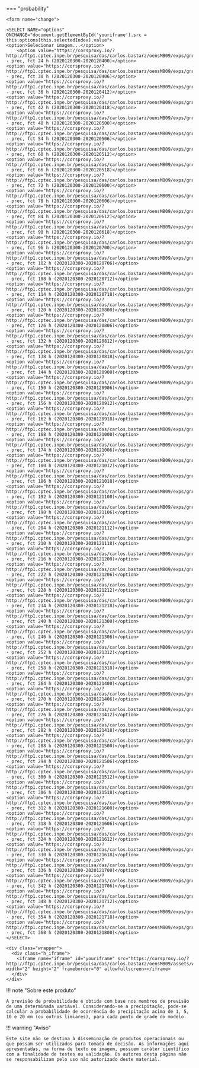 

=== "probability"

    <form name="change">
    
    <SELECT NAME="options" ONCHANGE="document.getElementById('youriframe').src = this.options[this.selectedIndex].value">
    <option>Selecionar imagem...</option>
        <option value="https://corsproxy.io/?http://ftp1.cptec.inpe.br/pesquisa/das/carlos.bastarz/oensMB09/exps/gnu_singularity_m128p_p64p/prod/probability/2020120300/prec20201203002020120400.png">probability - prec, fct 24 h (2020120300-2020120400)</option>
    <option value="https://corsproxy.io/?http://ftp1.cptec.inpe.br/pesquisa/das/carlos.bastarz/oensMB09/exps/gnu_singularity_m128p_p64p/prod/probability/2020120300/prec20201203002020120406.png">probability - prec, fct 30 h (2020120300-2020120406)</option>
    <option value="https://corsproxy.io/?http://ftp1.cptec.inpe.br/pesquisa/das/carlos.bastarz/oensMB09/exps/gnu_singularity_m128p_p64p/prod/probability/2020120300/prec20201203002020120412.png">probability - prec, fct 36 h (2020120300-2020120412)</option>
    <option value="https://corsproxy.io/?http://ftp1.cptec.inpe.br/pesquisa/das/carlos.bastarz/oensMB09/exps/gnu_singularity_m128p_p64p/prod/probability/2020120300/prec20201203002020120418.png">probability - prec, fct 42 h (2020120300-2020120418)</option>
    <option value="https://corsproxy.io/?http://ftp1.cptec.inpe.br/pesquisa/das/carlos.bastarz/oensMB09/exps/gnu_singularity_m128p_p64p/prod/probability/2020120300/prec20201203002020120500.png">probability - prec, fct 48 h (2020120300-2020120500)</option>
    <option value="https://corsproxy.io/?http://ftp1.cptec.inpe.br/pesquisa/das/carlos.bastarz/oensMB09/exps/gnu_singularity_m128p_p64p/prod/probability/2020120300/prec20201203002020120506.png">probability - prec, fct 54 h (2020120300-2020120506)</option>
    <option value="https://corsproxy.io/?http://ftp1.cptec.inpe.br/pesquisa/das/carlos.bastarz/oensMB09/exps/gnu_singularity_m128p_p64p/prod/probability/2020120300/prec20201203002020120512.png">probability - prec, fct 60 h (2020120300-2020120512)</option>
    <option value="https://corsproxy.io/?http://ftp1.cptec.inpe.br/pesquisa/das/carlos.bastarz/oensMB09/exps/gnu_singularity_m128p_p64p/prod/probability/2020120300/prec20201203002020120518.png">probability - prec, fct 66 h (2020120300-2020120518)</option>
    <option value="https://corsproxy.io/?http://ftp1.cptec.inpe.br/pesquisa/das/carlos.bastarz/oensMB09/exps/gnu_singularity_m128p_p64p/prod/probability/2020120300/prec20201203002020120600.png">probability - prec, fct 72 h (2020120300-2020120600)</option>
    <option value="https://corsproxy.io/?http://ftp1.cptec.inpe.br/pesquisa/das/carlos.bastarz/oensMB09/exps/gnu_singularity_m128p_p64p/prod/probability/2020120300/prec20201203002020120606.png">probability - prec, fct 78 h (2020120300-2020120606)</option>
    <option value="https://corsproxy.io/?http://ftp1.cptec.inpe.br/pesquisa/das/carlos.bastarz/oensMB09/exps/gnu_singularity_m128p_p64p/prod/probability/2020120300/prec20201203002020120612.png">probability - prec, fct 84 h (2020120300-2020120612)</option>
    <option value="https://corsproxy.io/?http://ftp1.cptec.inpe.br/pesquisa/das/carlos.bastarz/oensMB09/exps/gnu_singularity_m128p_p64p/prod/probability/2020120300/prec20201203002020120618.png">probability - prec, fct 90 h (2020120300-2020120618)</option>
    <option value="https://corsproxy.io/?http://ftp1.cptec.inpe.br/pesquisa/das/carlos.bastarz/oensMB09/exps/gnu_singularity_m128p_p64p/prod/probability/2020120300/prec20201203002020120700.png">probability - prec, fct 96 h (2020120300-2020120700)</option>
    <option value="https://corsproxy.io/?http://ftp1.cptec.inpe.br/pesquisa/das/carlos.bastarz/oensMB09/exps/gnu_singularity_m128p_p64p/prod/probability/2020120300/prec20201203002020120706.png">probability - prec, fct 102 h (2020120300-2020120706)</option>
    <option value="https://corsproxy.io/?http://ftp1.cptec.inpe.br/pesquisa/das/carlos.bastarz/oensMB09/exps/gnu_singularity_m128p_p64p/prod/probability/2020120300/prec20201203002020120712.png">probability - prec, fct 108 h (2020120300-2020120712)</option>
    <option value="https://corsproxy.io/?http://ftp1.cptec.inpe.br/pesquisa/das/carlos.bastarz/oensMB09/exps/gnu_singularity_m128p_p64p/prod/probability/2020120300/prec20201203002020120718.png">probability - prec, fct 114 h (2020120300-2020120718)</option>
    <option value="https://corsproxy.io/?http://ftp1.cptec.inpe.br/pesquisa/das/carlos.bastarz/oensMB09/exps/gnu_singularity_m128p_p64p/prod/probability/2020120300/prec20201203002020120800.png">probability - prec, fct 120 h (2020120300-2020120800)</option>
    <option value="https://corsproxy.io/?http://ftp1.cptec.inpe.br/pesquisa/das/carlos.bastarz/oensMB09/exps/gnu_singularity_m128p_p64p/prod/probability/2020120300/prec20201203002020120806.png">probability - prec, fct 126 h (2020120300-2020120806)</option>
    <option value="https://corsproxy.io/?http://ftp1.cptec.inpe.br/pesquisa/das/carlos.bastarz/oensMB09/exps/gnu_singularity_m128p_p64p/prod/probability/2020120300/prec20201203002020120812.png">probability - prec, fct 132 h (2020120300-2020120812)</option>
    <option value="https://corsproxy.io/?http://ftp1.cptec.inpe.br/pesquisa/das/carlos.bastarz/oensMB09/exps/gnu_singularity_m128p_p64p/prod/probability/2020120300/prec20201203002020120818.png">probability - prec, fct 138 h (2020120300-2020120818)</option>
    <option value="https://corsproxy.io/?http://ftp1.cptec.inpe.br/pesquisa/das/carlos.bastarz/oensMB09/exps/gnu_singularity_m128p_p64p/prod/probability/2020120300/prec20201203002020120900.png">probability - prec, fct 144 h (2020120300-2020120900)</option>
    <option value="https://corsproxy.io/?http://ftp1.cptec.inpe.br/pesquisa/das/carlos.bastarz/oensMB09/exps/gnu_singularity_m128p_p64p/prod/probability/2020120300/prec20201203002020120906.png">probability - prec, fct 150 h (2020120300-2020120906)</option>
    <option value="https://corsproxy.io/?http://ftp1.cptec.inpe.br/pesquisa/das/carlos.bastarz/oensMB09/exps/gnu_singularity_m128p_p64p/prod/probability/2020120300/prec20201203002020120912.png">probability - prec, fct 156 h (2020120300-2020120912)</option>
    <option value="https://corsproxy.io/?http://ftp1.cptec.inpe.br/pesquisa/das/carlos.bastarz/oensMB09/exps/gnu_singularity_m128p_p64p/prod/probability/2020120300/prec20201203002020120918.png">probability - prec, fct 162 h (2020120300-2020120918)</option>
    <option value="https://corsproxy.io/?http://ftp1.cptec.inpe.br/pesquisa/das/carlos.bastarz/oensMB09/exps/gnu_singularity_m128p_p64p/prod/probability/2020120300/prec20201203002020121000.png">probability - prec, fct 168 h (2020120300-2020121000)</option>
    <option value="https://corsproxy.io/?http://ftp1.cptec.inpe.br/pesquisa/das/carlos.bastarz/oensMB09/exps/gnu_singularity_m128p_p64p/prod/probability/2020120300/prec20201203002020121006.png">probability - prec, fct 174 h (2020120300-2020121006)</option>
    <option value="https://corsproxy.io/?http://ftp1.cptec.inpe.br/pesquisa/das/carlos.bastarz/oensMB09/exps/gnu_singularity_m128p_p64p/prod/probability/2020120300/prec20201203002020121012.png">probability - prec, fct 180 h (2020120300-2020121012)</option>
    <option value="https://corsproxy.io/?http://ftp1.cptec.inpe.br/pesquisa/das/carlos.bastarz/oensMB09/exps/gnu_singularity_m128p_p64p/prod/probability/2020120300/prec20201203002020121018.png">probability - prec, fct 186 h (2020120300-2020121018)</option>
    <option value="https://corsproxy.io/?http://ftp1.cptec.inpe.br/pesquisa/das/carlos.bastarz/oensMB09/exps/gnu_singularity_m128p_p64p/prod/probability/2020120300/prec20201203002020121100.png">probability - prec, fct 192 h (2020120300-2020121100)</option>
    <option value="https://corsproxy.io/?http://ftp1.cptec.inpe.br/pesquisa/das/carlos.bastarz/oensMB09/exps/gnu_singularity_m128p_p64p/prod/probability/2020120300/prec20201203002020121106.png">probability - prec, fct 198 h (2020120300-2020121106)</option>
    <option value="https://corsproxy.io/?http://ftp1.cptec.inpe.br/pesquisa/das/carlos.bastarz/oensMB09/exps/gnu_singularity_m128p_p64p/prod/probability/2020120300/prec20201203002020121112.png">probability - prec, fct 204 h (2020120300-2020121112)</option>
    <option value="https://corsproxy.io/?http://ftp1.cptec.inpe.br/pesquisa/das/carlos.bastarz/oensMB09/exps/gnu_singularity_m128p_p64p/prod/probability/2020120300/prec20201203002020121118.png">probability - prec, fct 210 h (2020120300-2020121118)</option>
    <option value="https://corsproxy.io/?http://ftp1.cptec.inpe.br/pesquisa/das/carlos.bastarz/oensMB09/exps/gnu_singularity_m128p_p64p/prod/probability/2020120300/prec20201203002020121200.png">probability - prec, fct 216 h (2020120300-2020121200)</option>
    <option value="https://corsproxy.io/?http://ftp1.cptec.inpe.br/pesquisa/das/carlos.bastarz/oensMB09/exps/gnu_singularity_m128p_p64p/prod/probability/2020120300/prec20201203002020121206.png">probability - prec, fct 222 h (2020120300-2020121206)</option>
    <option value="https://corsproxy.io/?http://ftp1.cptec.inpe.br/pesquisa/das/carlos.bastarz/oensMB09/exps/gnu_singularity_m128p_p64p/prod/probability/2020120300/prec20201203002020121212.png">probability - prec, fct 228 h (2020120300-2020121212)</option>
    <option value="https://corsproxy.io/?http://ftp1.cptec.inpe.br/pesquisa/das/carlos.bastarz/oensMB09/exps/gnu_singularity_m128p_p64p/prod/probability/2020120300/prec20201203002020121218.png">probability - prec, fct 234 h (2020120300-2020121218)</option>
    <option value="https://corsproxy.io/?http://ftp1.cptec.inpe.br/pesquisa/das/carlos.bastarz/oensMB09/exps/gnu_singularity_m128p_p64p/prod/probability/2020120300/prec20201203002020121300.png">probability - prec, fct 240 h (2020120300-2020121300)</option>
    <option value="https://corsproxy.io/?http://ftp1.cptec.inpe.br/pesquisa/das/carlos.bastarz/oensMB09/exps/gnu_singularity_m128p_p64p/prod/probability/2020120300/prec20201203002020121306.png">probability - prec, fct 246 h (2020120300-2020121306)</option>
    <option value="https://corsproxy.io/?http://ftp1.cptec.inpe.br/pesquisa/das/carlos.bastarz/oensMB09/exps/gnu_singularity_m128p_p64p/prod/probability/2020120300/prec20201203002020121312.png">probability - prec, fct 252 h (2020120300-2020121312)</option>
    <option value="https://corsproxy.io/?http://ftp1.cptec.inpe.br/pesquisa/das/carlos.bastarz/oensMB09/exps/gnu_singularity_m128p_p64p/prod/probability/2020120300/prec20201203002020121318.png">probability - prec, fct 258 h (2020120300-2020121318)</option>
    <option value="https://corsproxy.io/?http://ftp1.cptec.inpe.br/pesquisa/das/carlos.bastarz/oensMB09/exps/gnu_singularity_m128p_p64p/prod/probability/2020120300/prec20201203002020121400.png">probability - prec, fct 264 h (2020120300-2020121400)</option>
    <option value="https://corsproxy.io/?http://ftp1.cptec.inpe.br/pesquisa/das/carlos.bastarz/oensMB09/exps/gnu_singularity_m128p_p64p/prod/probability/2020120300/prec20201203002020121406.png">probability - prec, fct 270 h (2020120300-2020121406)</option>
    <option value="https://corsproxy.io/?http://ftp1.cptec.inpe.br/pesquisa/das/carlos.bastarz/oensMB09/exps/gnu_singularity_m128p_p64p/prod/probability/2020120300/prec20201203002020121412.png">probability - prec, fct 276 h (2020120300-2020121412)</option>
    <option value="https://corsproxy.io/?http://ftp1.cptec.inpe.br/pesquisa/das/carlos.bastarz/oensMB09/exps/gnu_singularity_m128p_p64p/prod/probability/2020120300/prec20201203002020121418.png">probability - prec, fct 282 h (2020120300-2020121418)</option>
    <option value="https://corsproxy.io/?http://ftp1.cptec.inpe.br/pesquisa/das/carlos.bastarz/oensMB09/exps/gnu_singularity_m128p_p64p/prod/probability/2020120300/prec20201203002020121500.png">probability - prec, fct 288 h (2020120300-2020121500)</option>
    <option value="https://corsproxy.io/?http://ftp1.cptec.inpe.br/pesquisa/das/carlos.bastarz/oensMB09/exps/gnu_singularity_m128p_p64p/prod/probability/2020120300/prec20201203002020121506.png">probability - prec, fct 294 h (2020120300-2020121506)</option>
    <option value="https://corsproxy.io/?http://ftp1.cptec.inpe.br/pesquisa/das/carlos.bastarz/oensMB09/exps/gnu_singularity_m128p_p64p/prod/probability/2020120300/prec20201203002020121512.png">probability - prec, fct 300 h (2020120300-2020121512)</option>
    <option value="https://corsproxy.io/?http://ftp1.cptec.inpe.br/pesquisa/das/carlos.bastarz/oensMB09/exps/gnu_singularity_m128p_p64p/prod/probability/2020120300/prec20201203002020121518.png">probability - prec, fct 306 h (2020120300-2020121518)</option>
    <option value="https://corsproxy.io/?http://ftp1.cptec.inpe.br/pesquisa/das/carlos.bastarz/oensMB09/exps/gnu_singularity_m128p_p64p/prod/probability/2020120300/prec20201203002020121600.png">probability - prec, fct 312 h (2020120300-2020121600)</option>
    <option value="https://corsproxy.io/?http://ftp1.cptec.inpe.br/pesquisa/das/carlos.bastarz/oensMB09/exps/gnu_singularity_m128p_p64p/prod/probability/2020120300/prec20201203002020121606.png">probability - prec, fct 318 h (2020120300-2020121606)</option>
    <option value="https://corsproxy.io/?http://ftp1.cptec.inpe.br/pesquisa/das/carlos.bastarz/oensMB09/exps/gnu_singularity_m128p_p64p/prod/probability/2020120300/prec20201203002020121612.png">probability - prec, fct 324 h (2020120300-2020121612)</option>
    <option value="https://corsproxy.io/?http://ftp1.cptec.inpe.br/pesquisa/das/carlos.bastarz/oensMB09/exps/gnu_singularity_m128p_p64p/prod/probability/2020120300/prec20201203002020121618.png">probability - prec, fct 330 h (2020120300-2020121618)</option>
    <option value="https://corsproxy.io/?http://ftp1.cptec.inpe.br/pesquisa/das/carlos.bastarz/oensMB09/exps/gnu_singularity_m128p_p64p/prod/probability/2020120300/prec20201203002020121700.png">probability - prec, fct 336 h (2020120300-2020121700)</option>
    <option value="https://corsproxy.io/?http://ftp1.cptec.inpe.br/pesquisa/das/carlos.bastarz/oensMB09/exps/gnu_singularity_m128p_p64p/prod/probability/2020120300/prec20201203002020121706.png">probability - prec, fct 342 h (2020120300-2020121706)</option>
    <option value="https://corsproxy.io/?http://ftp1.cptec.inpe.br/pesquisa/das/carlos.bastarz/oensMB09/exps/gnu_singularity_m128p_p64p/prod/probability/2020120300/prec20201203002020121712.png">probability - prec, fct 348 h (2020120300-2020121712)</option>
    <option value="https://corsproxy.io/?http://ftp1.cptec.inpe.br/pesquisa/das/carlos.bastarz/oensMB09/exps/gnu_singularity_m128p_p64p/prod/probability/2020120300/prec20201203002020121718.png">probability - prec, fct 354 h (2020120300-2020121718)</option>
    <option value="https://corsproxy.io/?http://ftp1.cptec.inpe.br/pesquisa/das/carlos.bastarz/oensMB09/exps/gnu_singularity_m128p_p64p/prod/probability/2020120300/prec20201203002020121800.png">probability - prec, fct 360 h (2020120300-2020121800)</option>
    </SELECT>
    
    <div class="wrapper">
      <div class="h_iframe">
        <iframe name="iframe" id="youriframe" src="https://corsproxy.io/?http://ftp1.cptec.inpe.br/pesquisa/das/carlos.bastarz/oensMB09/assets/white_bkg_big.png" width="2" height="2" frameborder="0" allowfullscreen></iframe>
      </div>
    </div>


!!! note "Sobre este produto"

    A previsão de probabilidade é obtida com base nos membros de previsão de uma determinada variável. Considerando-se a precipitação, pode-se calcular a probabilidade de ocorrência de precipitação acima de 1, 5, 10 e 20 mm (ou outros limiares), para cada ponto de grade do modelo.

!!! warning "Aviso"

    Este site não se destina à disseminação de produtos operacionais ou que possam ser utilizados para tomada de decisão. As informações aqui apresentadas, na forma de texto ou imagem, possuem caráter científico com a finalidade de testes ou validação. Os autores desta página não se responsabilizam pelo uso não autorizado deste material.
